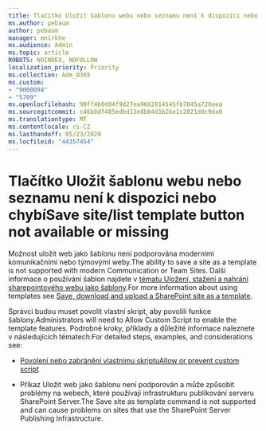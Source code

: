 ```yaml
---
title: Tlačítko Uložit šablonu webu nebo seznamu není k dispozici nebo chybí
ms.author: pebaum
author: pebaum
manager: mnirkhe
ms.audience: Admin
ms.topic: article
ROBOTS: NOINDEX, NOFOLLOW
localization_priority: Priority
ms.collection: Adm_O365
ms.custom:
- "9000094"
- "5709"
ms.openlocfilehash: 90ff4b0d84f9d27ea9662014545fb7045a720aea
ms.sourcegitcommit: c46b8df485edbd13e8bb4d1b2ba1c2821ddc9da0
ms.translationtype: MT
ms.contentlocale: cs-CZ
ms.lasthandoff: 05/23/2020
ms.locfileid: "44357454"
---
```

# <a name="save-sitelist-template-button-not-available-or-missing"></a><span data-ttu-id="a8ca6-102">Tlačítko Uložit šablonu webu nebo seznamu není k dispozici nebo chybí</span><span class="sxs-lookup"><span data-stu-id="a8ca6-102">Save site/list template button not available or missing</span></span>

<span data-ttu-id="a8ca6-103">Možnost uložit web jako šablonu není podporována moderními komunikačními nebo týmovými weby.</span><span class="sxs-lookup"><span data-stu-id="a8ca6-103">The ability to save a site as a template is not supported with modern Communication or Team Sites.</span></span> <span data-ttu-id="a8ca6-104">Další informace o používání šablon najdete v [tématu Uložení, stažení a nahrání sharepointového webu jako šablony](https://docs.microsoft.com/sharepoint/dev/general-development/save-download-and-upload-a-sharepoint-site-as-a-template).</span><span class="sxs-lookup"><span data-stu-id="a8ca6-104">For more information about using templates see [Save, download and upload a SharePoint site as a template](https://docs.microsoft.com/sharepoint/dev/general-development/save-download-and-upload-a-sharepoint-site-as-a-template).</span></span>

<span data-ttu-id="a8ca6-105">Správci budou muset povolit vlastní skript, aby povolili funkce šablony.</span><span class="sxs-lookup"><span data-stu-id="a8ca6-105">Administrators will need to Allow Custom Script to enable the template features.</span></span> <span data-ttu-id="a8ca6-106">Podrobné kroky, příklady a důležité informace naleznete v následujících tématech:</span><span class="sxs-lookup"><span data-stu-id="a8ca6-106">For detailed steps, examples, and considerations see:</span></span>

- [<span data-ttu-id="a8ca6-107">Povolení nebo zabránění vlastnímu skriptu</span><span class="sxs-lookup"><span data-stu-id="a8ca6-107">Allow or prevent custom script</span></span>](https://docs.microsoft.com/sharepoint/allow-or-prevent-custom-script)

- <span data-ttu-id="a8ca6-108">Příkaz Uložit web jako šablonu není podporován a může způsobit problémy na webech, které používají infrastrukturu publikování serveru SharePoint Server.</span><span class="sxs-lookup"><span data-stu-id="a8ca6-108">The Save site as template command is not supported and can cause problems on sites that use the SharePoint Server Publishing Infrastructure.</span></span>


